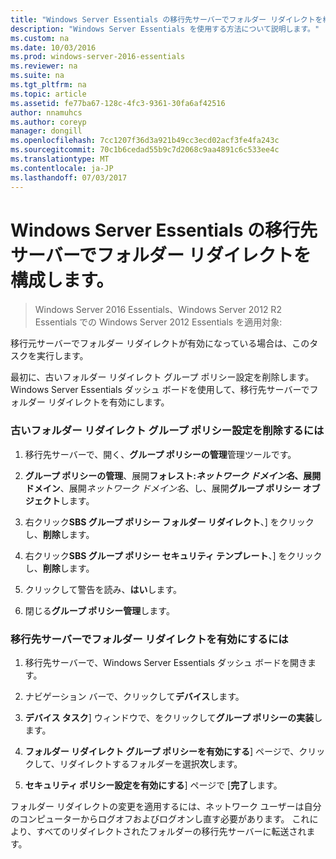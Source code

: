 ```yaml
---
title: "Windows Server Essentials の移行先サーバーでフォルダー リダイレクトを構成します。"
description: "Windows Server Essentials を使用する方法について説明します。"
ms.custom: na
ms.date: 10/03/2016
ms.prod: windows-server-2016-essentials
ms.reviewer: na
ms.suite: na
ms.tgt_pltfrm: na
ms.topic: article
ms.assetid: fe77ba67-128c-4fc3-9361-30fa6af42516
author: nnamuhcs
ms.author: coreyp
manager: dongill
ms.openlocfilehash: 7cc1207f36d3a921b49cc3ecd02acf3fe4fa243c
ms.sourcegitcommit: 70c1b6cedad55b9c7d2068c9aa4891c6c533ee4c
ms.translationtype: MT
ms.contentlocale: ja-JP
ms.lasthandoff: 07/03/2017
---
```

# <a name="configure-folder-redirection-on-the-windows-server-essentials-destination-server"></a>Windows Server Essentials の移行先サーバーでフォルダー リダイレクトを構成します。

>Windows Server 2016 Essentials、Windows Server 2012 R2 Essentials での Windows Server 2012 Essentials を適用対象:

移行元サーバーでフォルダー リダイレクトが有効になっている場合は、このタスクを実行します。  
  
 最初に、古いフォルダー リダイレクト グループ ポリシー設定を削除します。 Windows Server Essentials ダッシュ ボードを使用して、移行先サーバーでフォルダー リダイレクトを有効にします。  
  
### <a name="to-delete-the-old-folder-redirection-group-policy-setting"></a>古いフォルダー リダイレクト グループ ポリシー設定を削除するには  
  
1.  移行先サーバーで、開く、**グループ ポリシーの管理**管理ツールです。  
  
2.  **グループ ポリシーの管理**、展開**フォレスト:***ネットワーク ドメイン名*、展開**ドメイン**、展開*ネットワーク ドメイン名*、し、展開**グループ ポリシー オブジェクト**します。  
  
3.  右クリック**SBS グループ ポリシー フォルダー リダイレクト**、] をクリックし、**削除**します。  
  
4.  右クリック**SBS グループ ポリシー セキュリティ テンプレート**、] をクリックし、**削除**します。  
  
5.  クリックして警告を読み、**はい**します。  
  
6.  閉じる**グループ ポリシー管理**します。  
  
### <a name="to-enable-folder-redirection-on-the-destination-server"></a>移行先サーバーでフォルダー リダイレクトを有効にするには  
  
1.  移行先サーバーで、Windows Server Essentials ダッシュ ボードを開きます。  
  
2.  ナビゲーション バーで、クリックして**デバイス**します。  
  
3.  **デバイス タスク**] ウィンドウで、をクリックして**グループ ポリシーの実装**します。  
  
4.  **フォルダー リダイレクト グループ ポリシーを有効にする**] ページで、クリックして、リダイレクトするフォルダーを選択**次**します。  
  
5.  **セキュリティ ポリシー設定を有効にする**] ページで [**完了**します。  
  
 フォルダー リダイレクトの変更を適用するには、ネットワーク ユーザーは自分のコンピューターからログオフおよびログオンし直す必要があります。 これにより、すべてのリダイレクトされたフォルダーの移行先サーバーに転送されます。
